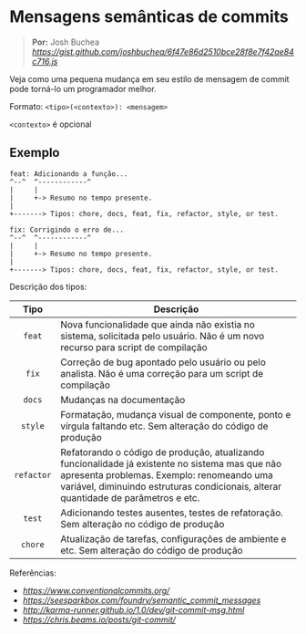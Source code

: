 # Mensagens semânticas de commits
> **Por:** Josh Buchea _https://gist.github.com/joshbuchea/6f47e86d2510bce28f8e7f42ae84c716.js_

Veja como uma pequena mudança em seu estilo de mensagem de commit pode torná-lo um programador melhor.

Formato: `<tipo>(<contexto>): <mensagem>`

`<contexto>` é opcional

## Exemplo

```
feat: Adicionando a função...
^--^  ^------------^
|     |
|     +-> Resumo no tempo presente.
|
+-------> Tipos: chore, docs, feat, fix, refactor, style, or test.
```
```
fix: Corrigindo o erro de...
^--^  ^------------^
|     |
|     +-> Resumo no tempo presente.
|
+-------> Tipos: chore, docs, feat, fix, refactor, style, or test.
```

Descrição dos tipos:

Tipo|Descrição
:----:|---------
`feat`|Nova funcionalidade que ainda não existia no sistema, solicitada pelo usuário. Não é um novo recurso para script de compilação
`fix`|Correção de bug apontado pelo usuário ou pelo analista. Não é uma correção para um script de compilação
`docs`|Mudanças na documentação
`style`|Formatação, mudança visual de componente, ponto e vírgula faltando etc. Sem alteração do código de produção
`refactor`|Refatorando o código de produção, atualizando funcionalidade já existente no sistema mas que não apresenta problemas. Exemplo: renomeando uma variável, diminuindo estruturas condicionais, alterar quantidade de parâmetros e etc.
`test`|Adicionando testes ausentes, testes de refatoração. Sem alteração no código de produção
`chore`|Atualização de tarefas, configurações de ambiente e etc. Sem alteração do código de produção

Referências:

- _https://www.conventionalcommits.org/_
- _https://seesparkbox.com/foundry/semantic_commit_messages_
- _http://karma-runner.github.io/1.0/dev/git-commit-msg.html_
- _https://chris.beams.io/posts/git-commit/_